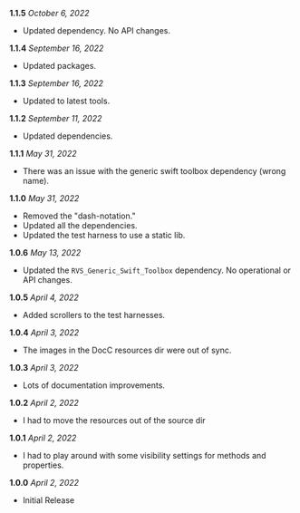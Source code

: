 **1.1.5** *October 6, 2022*

- Updated dependency. No API changes.

**1.1.4** *September 16, 2022*

- Updated packages.

**1.1.3** *September 16, 2022*

- Updated to latest tools.

**1.1.2** *September 11, 2022*

- Updated dependencies.

**1.1.1** *May 31, 2022*

- There was an issue with the generic swift toolbox dependency (wrong name).

**1.1.0** *May 31, 2022*

- Removed the "dash-notation."
- Updated all the dependencies.
- Updated the test harness to use a static lib.

**1.0.6** *May 13, 2022*

- Updated the `RVS_Generic_Swift_Toolbox` dependency. No operational or API changes.

**1.0.5** *April 4, 2022*

- Added scrollers to the test harnesses.

**1.0.4** *April 3, 2022*

- The images in the DocC resources dir were out of sync.

**1.0.3** *April 3, 2022*

- Lots of documentation improvements.

**1.0.2** *April 2, 2022*

- I had to move the resources out of the source dir

**1.0.1** *April 2, 2022*

- I had to play around with some visibility settings for methods and properties.

**1.0.0** *April 2, 2022*

- Initial Release

